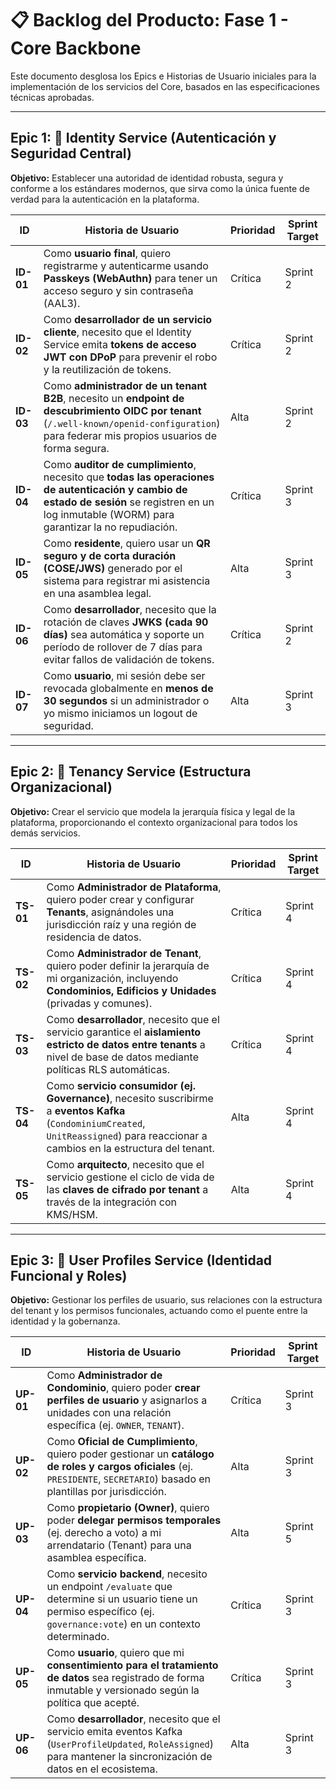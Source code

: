 # 📋 Backlog del Producto: Fase 1 - Core Backbone

Este documento desglosa los Epics e Historias de Usuario iniciales para la implementación de los servicios del Core, basados en las especificaciones técnicas aprobadas.

---

## Epic 1: 🔑 Identity Service (Autenticación y Seguridad Central)

**Objetivo:** Establecer una autoridad de identidad robusta, segura y conforme a los estándares modernos, que sirva como la única fuente de verdad para la autenticación en la plataforma.

| ID | Historia de Usuario | Prioridad | Sprint Target |
|----|---------------------|-----------|---------------|
| **ID-01** | Como **usuario final**, quiero registrarme y autenticarme usando **Passkeys (WebAuthn)** para tener un acceso seguro y sin contraseña (AAL3). | Crítica | Sprint 2 |
| **ID-02** | Como **desarrollador de un servicio cliente**, necesito que el Identity Service emita **tokens de acceso JWT con DPoP** para prevenir el robo y la reutilización de tokens. | Crítica | Sprint 2 |
| **ID-03** | Como **administrador de un tenant B2B**, necesito un **endpoint de descubrimiento OIDC por tenant** (`/.well-known/openid-configuration`) para federar mis propios usuarios de forma segura. | Alta | Sprint 2 |
| **ID-04** | Como **auditor de cumplimiento**, necesito que **todas las operaciones de autenticación y cambio de estado de sesión** se registren en un log inmutable (WORM) para garantizar la no repudiación. | Crítica | Sprint 3 |
| **ID-05** | Como **residente**, quiero usar un **QR seguro y de corta duración (COSE/JWS)** generado por el sistema para registrar mi asistencia en una asamblea legal. | Alta | Sprint 3 |
| **ID-06** | Como **desarrollador**, necesito que la rotación de claves **JWKS (cada 90 días)** sea automática y soporte un período de rollover de 7 días para evitar fallos de validación de tokens. | Crítica | Sprint 2 |
| **ID-07** | Como **usuario**, mi sesión debe ser revocada globalmente en **menos de 30 segundos** si un administrador o yo mismo iniciamos un logout de seguridad. | Alta | Sprint 3 |

---

## Epic 2: 🏢 Tenancy Service (Estructura Organizacional)

**Objetivo:** Crear el servicio que modela la jerarquía física y legal de la plataforma, proporcionando el contexto organizacional para todos los demás servicios.

| ID | Historia de Usuario | Prioridad | Sprint Target |
|----|---------------------|-----------|---------------|
| **TS-01** | Como **Administrador de Plataforma**, quiero poder crear y configurar **Tenants**, asignándoles una jurisdicción raíz y una región de residencia de datos. | Crítica | Sprint 4 |
| **TS-02** | Como **Administrador de Tenant**, quiero poder definir la jerarquía de mi organización, incluyendo **Condominios, Edificios y Unidades** (privadas y comunes). | Crítica | Sprint 4 |
| **TS-03** | Como **desarrollador**, necesito que el servicio garantice el **aislamiento estricto de datos entre tenants** a nivel de base de datos mediante políticas RLS automáticas. | Crítica | Sprint 4 |
| **TS-04** | Como **servicio consumidor (ej. Governance)**, necesito suscribirme a **eventos Kafka** (`CondominiumCreated`, `UnitReassigned`) para reaccionar a cambios en la estructura del tenant. | Alta | Sprint 4 |
| **TS-05** | Como **arquitecto**, necesito que el servicio gestione el ciclo de vida de las **claves de cifrado por tenant** a través de la integración con KMS/HSM. | Alta | Sprint 4 |

---

## Epic 3: 👤 User Profiles Service (Identidad Funcional y Roles)

**Objetivo:** Gestionar los perfiles de usuario, sus relaciones con la estructura del tenant y los permisos funcionales, actuando como el puente entre la identidad y la gobernanza.

| ID | Historia de Usuario | Prioridad | Sprint Target |
|----|---------------------|-----------|---------------|
| **UP-01** | Como **Administrador de Condominio**, quiero poder **crear perfiles de usuario** y asignarlos a unidades con una relación específica (ej. `OWNER`, `TENANT`). | Crítica | Sprint 3 |
| **UP-02** | Como **Oficial de Cumplimiento**, quiero poder gestionar un **catálogo de roles y cargos oficiales** (ej. `PRESIDENTE`, `SECRETARIO`) basado en plantillas por jurisdicción. | Alta | Sprint 3 |
| **UP-03** | Como **propietario (Owner)**, quiero poder **delegar permisos temporales** (ej. derecho a voto) a mi arrendatario (Tenant) para una asamblea específica. | Alta | Sprint 5 |
| **UP-04** | Como **servicio backend**, necesito un endpoint `/evaluate` que determine si un usuario tiene un permiso específico (ej. `governance:vote`) en un contexto determinado. | Crítica | Sprint 3 |
| **UP-05** | Como **usuario**, quiero que mi **consentimiento para el tratamiento de datos** sea registrado de forma inmutable y versionado según la política que acepté. | Crítica | Sprint 3 |
| **UP-06** | Como **desarrollador**, necesito que el servicio emita eventos Kafka (`UserProfileUpdated`, `RoleAssigned`) para mantener la sincronización de datos en el ecosistema. | Alta | Sprint 3 |
